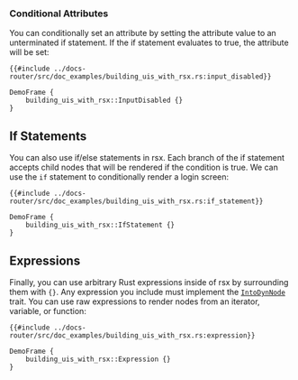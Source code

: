 
### Conditional Attributes

You can conditionally set an attribute by setting the attribute value to an unterminated if statement. If the if statement evaluates to true, the attribute will be set:

```rust, no_run
{{#include ../docs-router/src/doc_examples/building_uis_with_rsx.rs:input_disabled}}
```

```inject-dioxus
DemoFrame {
    building_uis_with_rsx::InputDisabled {}
}
```

## If Statements

You can also use if/else statements in rsx. Each branch of the if statement accepts child nodes that will be rendered if the condition is true. We can use the `if` statement to conditionally render a login screen:

```rust, no_run
{{#include ../docs-router/src/doc_examples/building_uis_with_rsx.rs:if_statement}}
```

```inject-dioxus
DemoFrame {
    building_uis_with_rsx::IfStatement {}
}
```

## Expressions

Finally, you can use arbitrary Rust expressions inside of rsx by surrounding them with `{}`. Any expression you include must implement the [`IntoDynNode`](https://docs.rs/dioxus-core/latest/dioxus_core/trait.IntoDynNode.html) trait. You can use raw expressions to render nodes from an iterator, variable, or function:

```rust, no_run
{{#include ../docs-router/src/doc_examples/building_uis_with_rsx.rs:expression}}
```

```inject-dioxus
DemoFrame {
    building_uis_with_rsx::Expression {}
}
```

